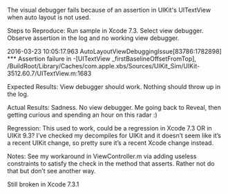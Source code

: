 The visual debugger fails because of an assertion in UIKit's UITextView when auto layout is not used.

Steps to Reproduce:
Run sample in Xcode 7.3. Select view debugger. Observe assertion in the log and no working view debugger.

2016-03-23 10:05:17.963 AutoLayoutViewDebuggingIssue[83786:1782898] *** Assertion failure in -[UITextView _firstBaselineOffsetFromTop], /BuildRoot/Library/Caches/com.apple.xbs/Sources/UIKit_Sim/UIKit-3512.60.7/UITextView.m:1683

Expected Results:
View debugger should work. Nothing should throw up in the log.

Actual Results:
Sadness. No view debugger. Me going back to Reveal, then getting curious and spending an hour on this radar :)

Regression:
This used to work, could be a regression in Xcode 7.3 OR in UIKit 9.3? I’ve checked my decompiles for UIKit and it doesn’t seem like it’s a recent UIKit change, so pretty sure it’s a recent Xcode change instead.

Notes:
See my workaround in ViewController.m via adding useless constraints to satisfy the check in the method that asserts. Rather not do that but don’t see another way.

Still broken in Xcode 7.3.1